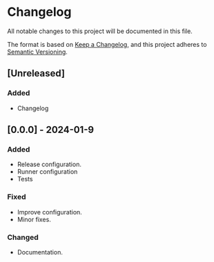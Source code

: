 # Changelog

All notable changes to this project will be documented in this file.

The format is based on [Keep a Changelog](https://keepachangelog.com/en/1.0.0/),
and this project adheres to [Semantic Versioning](https://semver.org/spec/v2.0.0.html).

## [Unreleased]

### Added

- Changelog

## [0.0.0] - 2024-01-9

### Added

- Release configuration.
- Runner configuration
- Tests

### Fixed

- Improve configuration.
- Minor fixes.

### Changed

- Documentation.